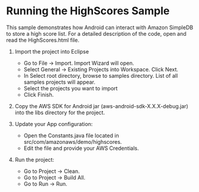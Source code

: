 Running the HighScores Sample
============================================
This sample demonstrates how Android can interact with Amazon SimpleDB to store a high score list.  For a detailed description of the code, open and read the HighScores.html file.

1. Import the project into Eclipse 
   * Go to File -> Import.  Import Wizard will open.
   * Select General -> Existing Projects into Workspace.  Click Next.
   * In Select root directory, browse to samples directory.  List of all samples projects will appear.
   * Select the projects you want to import
   * Click Finish.

2. Copy the AWS SDK for Android jar (aws-android-sdk-X.X.X-debug.jar) into the libs directory for the project. 

2. Update your App configuration:
   * Open the Constants.java file located in src/com/amazonaws/demo/highscores.
   * Edit the file and provide your AWS Credentials.

3. Run the project:
   * Go to Project ->  Clean.
   * Go to Project ->  Build All.
   * Go to Run -> Run.



